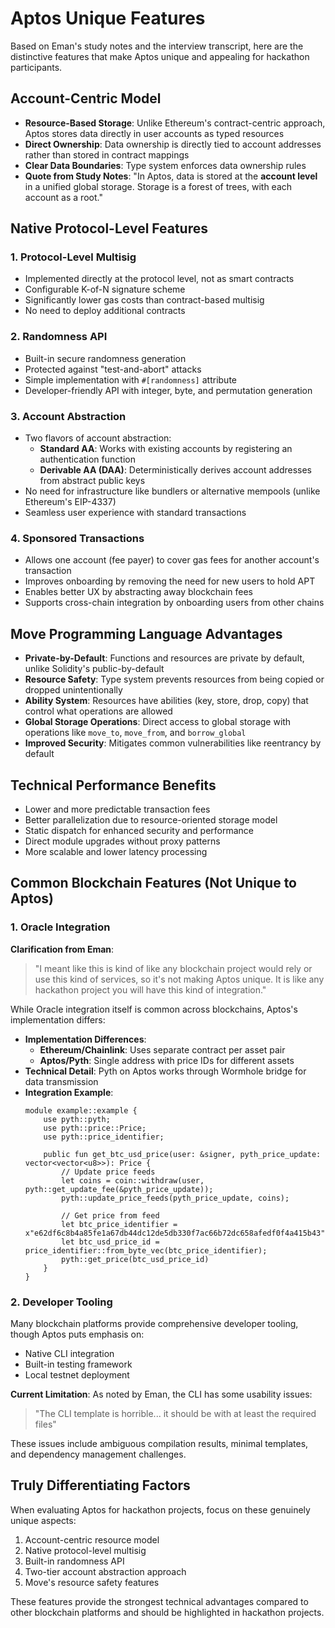 # Aptos Unique Features

Based on Eman's study notes and the interview transcript, here are the distinctive features that make Aptos unique and appealing for hackathon participants.

## Account-Centric Model

- **Resource-Based Storage**: Unlike Ethereum's contract-centric approach, Aptos stores data directly in user accounts as typed resources
- **Direct Ownership**: Data ownership is directly tied to account addresses rather than stored in contract mappings
- **Clear Data Boundaries**: Type system enforces data ownership rules
- **Quote from Study Notes**: "In Aptos, data is stored at the **account level** in a unified global storage. Storage is a forest of trees, with each account as a root."

## Native Protocol-Level Features

### 1. Protocol-Level Multisig

- Implemented directly at the protocol level, not as smart contracts
- Configurable K-of-N signature scheme
- Significantly lower gas costs than contract-based multisig
- No need to deploy additional contracts

### 2. Randomness API

- Built-in secure randomness generation
- Protected against "test-and-abort" attacks
- Simple implementation with `#[randomness]` attribute 
- Developer-friendly API with integer, byte, and permutation generation

### 3. Account Abstraction

- Two flavors of account abstraction:
  - **Standard AA**: Works with existing accounts by registering an authentication function
  - **Derivable AA (DAA)**: Deterministically derives account addresses from abstract public keys
- No need for infrastructure like bundlers or alternative mempools (unlike Ethereum's EIP-4337)
- Seamless user experience with standard transactions

### 4. Sponsored Transactions

- Allows one account (fee payer) to cover gas fees for another account's transaction
- Improves onboarding by removing the need for new users to hold APT
- Enables better UX by abstracting away blockchain fees
- Supports cross-chain integration by onboarding users from other chains

## Move Programming Language Advantages

- **Private-by-Default**: Functions and resources are private by default, unlike Solidity's public-by-default
- **Resource Safety**: Type system prevents resources from being copied or dropped unintentionally
- **Ability System**: Resources have abilities (key, store, drop, copy) that control what operations are allowed
- **Global Storage Operations**: Direct access to global storage with operations like `move_to`, `move_from`, and `borrow_global`
- **Improved Security**: Mitigates common vulnerabilities like reentrancy by default

## Technical Performance Benefits

- Lower and more predictable transaction fees
- Better parallelization due to resource-oriented storage model
- Static dispatch for enhanced security and performance
- Direct module upgrades without proxy patterns
- More scalable and lower latency processing

## Common Blockchain Features (Not Unique to Aptos)

### 1. Oracle Integration

**Clarification from Eman**:
> "I meant like this is kind of like any blockchain project would rely or use this kind of services, so it's not making Aptos unique. It is like any hackathon project you will have this kind of integration."

While Oracle integration itself is common across blockchains, Aptos's implementation differs:

- **Implementation Differences**:
  - **Ethereum/Chainlink**: Uses separate contract per asset pair
  - **Aptos/Pyth**: Single address with price IDs for different assets
- **Technical Detail**: Pyth on Aptos works through Wormhole bridge for data transmission
- **Integration Example**:
  ```move
  module example::example {
      use pyth::pyth;
      use pyth::price::Price;
      use pyth::price_identifier;
     
      public fun get_btc_usd_price(user: &signer, pyth_price_update: vector<vector<u8>>): Price {
          // Update price feeds
          let coins = coin::withdraw(user, pyth::get_update_fee(&pyth_price_update));
          pyth::update_price_feeds(pyth_price_update, coins);
     
          // Get price from feed
          let btc_price_identifier = x"e62df6c8b4a85fe1a67db44dc12de5db330f7ac66b72dc658afedf0f4a415b43";
          let btc_usd_price_id = price_identifier::from_byte_vec(btc_price_identifier);
          pyth::get_price(btc_usd_price_id)
      }
  }
  ```

### 2. Developer Tooling

Many blockchain platforms provide comprehensive developer tooling, though Aptos puts emphasis on:
- Native CLI integration
- Built-in testing framework
- Local testnet deployment

**Current Limitation**: 
As noted by Eman, the CLI has some usability issues:
> "The CLI template is horrible... it should be with at least the required files"

These issues include ambiguous compilation results, minimal templates, and dependency management challenges.

## Truly Differentiating Factors

When evaluating Aptos for hackathon projects, focus on these genuinely unique aspects:
1. Account-centric resource model
2. Native protocol-level multisig
3. Built-in randomness API
4. Two-tier account abstraction approach
5. Move's resource safety features

These features provide the strongest technical advantages compared to other blockchain platforms and should be highlighted in hackathon projects.